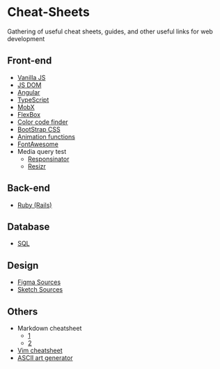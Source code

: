 # Cheat-Sheets
Gathering of useful cheat sheets, guides, and other useful links for web development

## Front-end
  - [Vanilla JS](https://github.com/Jli0423/Cheat-Sheets/blob/master/Javascript.md)
  - [JS DOM](https://github.com/Jli0423/Cheat-Sheets/blob/master/Javascript_dom.md)
  - [Angular](https://github.com/Jli0423/Cheat-Sheets/blob/master/Angular.md)
  - [TypeScript](https://github.com/Jli0423/Cheat-Sheets/blob/master/Typescript.md)
  - [MobX](https://github.com/Jli0423/Cheat-Sheets/blob/master/MobX.md)
  - [FlexBox](https://css-tricks.com/snippets/css/a-guide-to-flexbox/)
  - [Color code finder](https://color.adobe.com/create/color-wheel/)
  - [BootStrap CSS](https://www.w3schools.com/bootstrap/bootstrap_ref_all_classes.asp)
  - [Animation functions](http://easings.net/)
  - [FontAwesome](https://fontawesome.com/icons?d=gallery)
  - Media query test
    - [Responsinator](https://www.responsinator.com/)
    - [Resizr](http://resizr.co/)
  
## Back-end
  - [Ruby (Rails)](https://github.com/Jli0423/Cheat-Sheets/blob/master/Ruby%20(Rails).md)

## Database
  - [SQL](https://github.com/Jli0423/Cheat-Sheets/blob/master/SQL.md)

## Design
  - [Figma Sources](https://www.figmaresources.com/)
  - [Sketch Sources](https://www.sketchappsources.com/tag/web.html)
  
## Others
  - Markdown cheatsheet
    - [1](https://www.markdownguide.org/cheat-sheet/)
    - [2](https://github.com/adam-p/markdown-here/wiki/Markdown-Cheatsheet#links)
  - [Vim cheatsheet](https://vim.rtorr.com/)
  - [ASCII art generator](http://patorjk.com/software/taag/)
